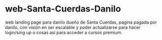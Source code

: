 # web-Santa-Cuerdas-Danilo
web landing page para danilo dueño de Santa Cuerdas, pagina pagada por danilo, con visión en ser escalable y poder actualizarse para hacer login/sing up o cosas así para acceder a cursos premium.
